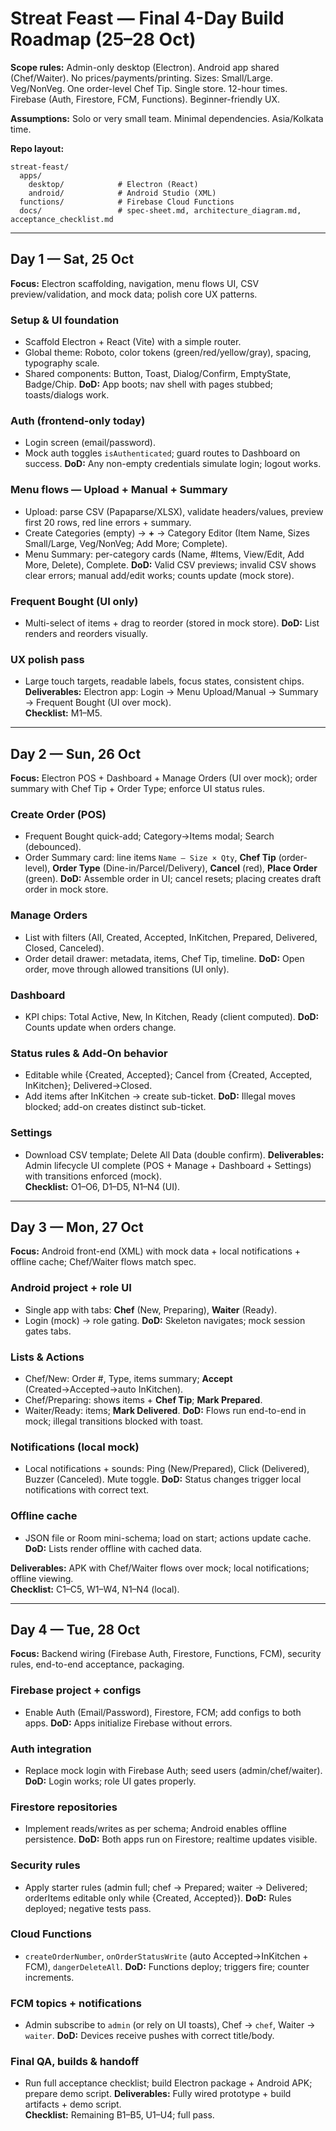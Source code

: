 # Streat Feast — Final 4-Day Build Roadmap (25–28 Oct)

**Scope rules:** Admin-only desktop (Electron). Android app shared (Chef/Waiter). No prices/payments/printing. Sizes: Small/Large. Veg/NonVeg. One order-level Chef Tip. Single store. 12-hour times. Firebase (Auth, Firestore, FCM, Functions). Beginner-friendly UX.

**Assumptions:** Solo or very small team. Minimal dependencies. Asia/Kolkata time.

**Repo layout:**
```
streat-feast/
  apps/
    desktop/            # Electron (React)
    android/            # Android Studio (XML)
  functions/            # Firebase Cloud Functions
  docs/                 # spec-sheet.md, architecture_diagram.md, acceptance_checklist.md
```
---

## Day 1 — Sat, 25 Oct
**Focus:** Electron scaffolding, navigation, menu flows UI, CSV preview/validation, and mock data; polish core UX patterns.

### Setup & UI foundation
- Scaffold Electron + React (Vite) with a simple router.
- Global theme: Roboto, color tokens (green/red/yellow/gray), spacing, typography scale.
- Shared components: Button, Toast, Dialog/Confirm, EmptyState, Badge/Chip.
**DoD:** App boots; nav shell with pages stubbed; toasts/dialogs work.

### Auth (frontend-only today)
- Login screen (email/password).
- Mock auth toggles `isAuthenticated`; guard routes to Dashboard on success.
**DoD:** Any non-empty credentials simulate login; logout works.

### Menu flows — Upload + Manual + Summary
- Upload: parse CSV (Papaparse/XLSX), validate headers/values, preview first 20 rows, red line errors + summary.
- Create Categories (empty) → **+** → Category Editor (Item Name, Sizes Small/Large, Veg/NonVeg; Add More; Complete).
- Menu Summary: per-category cards (Name, #Items, View/Edit, Add More, Delete), Complete.
**DoD:** Valid CSV previews; invalid CSV shows clear errors; manual add/edit works; counts update (mock store).

### Frequent Bought (UI only)
- Multi-select of items + drag to reorder (stored in mock store).
**DoD:** List renders and reorders visually.

### UX polish pass
- Large touch targets, readable labels, focus states, consistent chips.
**Deliverables:** Electron app: Login → Menu Upload/Manual → Summary → Frequent Bought (UI over mock).  
**Checklist:** M1–M5.

---

## Day 2 — Sun, 26 Oct
**Focus:** Electron POS + Dashboard + Manage Orders (UI over mock); order summary with Chef Tip + Order Type; enforce UI status rules.

### Create Order (POS)
- Frequent Bought quick-add; Category→Items modal; Search (debounced).
- Order Summary card: line items `Name — Size × Qty`, **Chef Tip** (order-level), **Order Type** (Dine-in/Parcel/Delivery), **Cancel** (red), **Place Order** (green).
**DoD:** Assemble order in UI; cancel resets; placing creates draft order in mock store.

### Manage Orders
- List with filters (All, Created, Accepted, InKitchen, Prepared, Delivered, Closed, Canceled).
- Order detail drawer: metadata, items, Chef Tip, timeline.
**DoD:** Open order, move through allowed transitions (UI only).

### Dashboard
- KPI chips: Total Active, New, In Kitchen, Ready (client computed).
**DoD:** Counts update when orders change.

### Status rules & Add-On behavior
- Editable while {Created, Accepted}; Cancel from {Created, Accepted, InKitchen}; Delivered→Closed.
- Add items after InKitchen → create sub-ticket.
**DoD:** Illegal moves blocked; add-on creates distinct sub-ticket.

### Settings
- Download CSV template; Delete All Data (double confirm).
**Deliverables:** Admin lifecycle UI complete (POS + Manage + Dashboard + Settings) with transitions enforced (mock).  
**Checklist:** O1–O6, D1–D5, N1–N4 (UI).

---

## Day 3 — Mon, 27 Oct
**Focus:** Android front-end (XML) with mock data + local notifications + offline cache; Chef/Waiter flows match spec.

### Android project + role UI
- Single app with tabs: **Chef** (New, Preparing), **Waiter** (Ready).
- Login (mock) → role gating.
**DoD:** Skeleton navigates; mock session gates tabs.

### Lists & Actions
- Chef/New: Order #, Type, items summary; **Accept** (Created→Accepted→auto InKitchen).
- Chef/Preparing: shows items + **Chef Tip**; **Mark Prepared**.
- Waiter/Ready: items; **Mark Delivered**.
**DoD:** Flows run end-to-end in mock; illegal transitions blocked with toast.

### Notifications (local mock)
- Local notifications + sounds: Ping (New/Prepared), Click (Delivered), Buzzer (Canceled). Mute toggle.
**DoD:** Status changes trigger local notifications with correct text.

### Offline cache
- JSON file or Room mini-schema; load on start; actions update cache.
**DoD:** Lists render offline with cached data.

**Deliverables:** APK with Chef/Waiter flows over mock; local notifications; offline viewing.  
**Checklist:** C1–C5, W1–W4, N1–N4 (local).

---

## Day 4 — Tue, 28 Oct
**Focus:** Backend wiring (Firebase Auth, Firestore, Functions, FCM), security rules, end-to-end acceptance, packaging.

### Firebase project + configs
- Enable Auth (Email/Password), Firestore, FCM; add configs to both apps.
**DoD:** Apps initialize Firebase without errors.

### Auth integration
- Replace mock login with Firebase Auth; seed users (admin/chef/waiter).
**DoD:** Login works; role UI gates properly.

### Firestore repositories
- Implement reads/writes as per schema; Android enables offline persistence.
**DoD:** Both apps run on Firestore; realtime updates visible.

### Security rules
- Apply starter rules (admin full; chef → Prepared; waiter → Delivered; orderItems editable only while {Created, Accepted}).
**DoD:** Rules deployed; negative tests pass.

### Cloud Functions
- `createOrderNumber`, `onOrderStatusWrite` (auto Accepted→InKitchen + FCM), `dangerDeleteAll`.
**DoD:** Functions deploy; triggers fire; counter increments.

### FCM topics + notifications
- Admin subscribe to `admin` (or rely on UI toasts), Chef → `chef`, Waiter → `waiter`.
**DoD:** Devices receive pushes with correct title/body.

### Final QA, builds & handoff
- Run full acceptance checklist; build Electron package + Android APK; prepare demo script.
**Deliverables:** Fully wired prototype + build artifacts + demo script.  
**Checklist:** Remaining B1–B5, U1–U4; full pass.